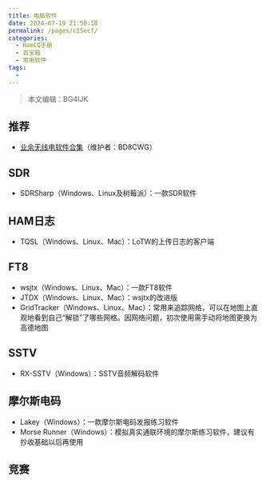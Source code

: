 ```yaml
---
title: 电脑软件
date: 2024-07-19 21:50:18
permalink: /pages/c15ecf/
categories:
  - HamCQ手册
  - 百宝箱
  - 常用软件
tags:
  - 
---
```

> 本文编辑：BG4IJK

## 推荐

* [业余无线电软件合集](https://s.seeku.site/#/pc)（维护者：BD8CWG）

## SDR

* SDRSharp（Windows、Linux及树莓派）：一款SDR软件

## HAM日志

* TQSL（Windows、Linux、Mac）：LoTW的上传日志的客户端

## FT8

* wsjtx（Windows、Linux、Mac）：一款FT8软件
* JTDX（Windows、Linux、Mac）：wsjtx的改进版
* GridTracker（Windows、Linux、Mac）：常用来追踪网格，可以在地图上直观地看到自己“解锁”了哪些网格。因网络问题，初次使用需手动将地图更换为高德地图

## SSTV

* RX-SSTV（Windows）：SSTV音频解码软件

## 摩尔斯电码

* Lakey（Windows）：一款摩尔斯电码发报练习软件
* Morse Runner（Windows）：模拟真实通联环境的摩尔斯练习软件，建议有抄收基础以后再使用

## 竞赛
